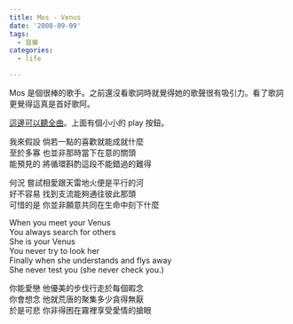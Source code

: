 ```yaml
---
title: Mos - Venus
date: '2008-09-09'
tags:
  - 音樂
categories:
  - life

---
```

Mos 是個很棒的歌手。之前還沒看歌詞時就覺得她的歌聲很有吸引力。看了歌詞更覺得這真是首好歌阿。  
  
[這邊可以聽全曲](http://tw.streetvoice.com/music/user-song.asp?au=22940)。上面有個小小的 play 按鈕。  
  
  
  
我來假設 倘若一點的喜歡就能成就什麼  
至於多寡 也並非那時當下在意的關頭  
能預見的 將循環斟酌這段不能錯過的難得  
  
何況 嘗試相愛跟天雷地火便是平行的河  
好不容易 找到支流能夠通往彼此那頭  
可惜的是 你並非願意共同在生命中刻下什麼  
  
When you meet your Venus  
You always search for others  
She is your Venus  
You never try to look her  
Finally when she understands and flys away  
She never test you (she never check you.)  
  
你能愛戀 他優美的步伐行走於每個暇念  
你會想念 他就荒唐的聚集多少貪得無厭  
於是可悲 你非得困在霧裡享受愛情的搶眼